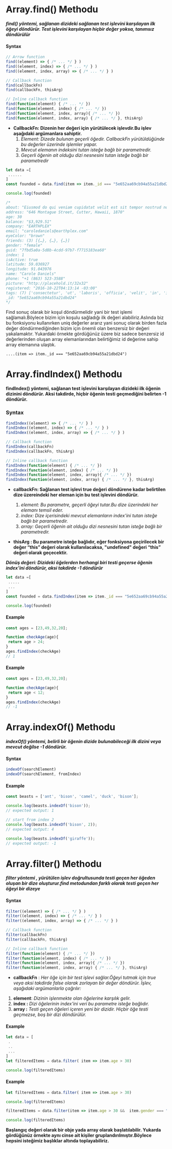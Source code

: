# **Array.find() Methodu**

***find() yöntemi, sağlanan dizideki sağlanan test işlevini karşılayan ilk öğeyi döndürür. Test işlevini karşılayan hiçbir değer yoksa, tanımsız döndürülür***

#### Syntax

``` Javascript
// Arrow function
find((element) => { /* ... */ } )
find((element, index) => { /* ... */ } )
find((element, index, array) => { /* ... */ } )

// Callback function
find(callbackFn)
find(callbackFn, thisArg)

// Inline callback function
find(function(element) { /* ... */ })
find(function(element, index) { /* ... */ })
find(function(element, index, array){ /* ... */ })
find(function(element, index, array) { /* ... */ }, thisArg)

```
* **CallbackFn: Dizenin her değeri için yürütülecek işlevdir.Bu işlev aşağıdaki argümanlara sahiptir.**
  1. *Element: Dizede bulunan geçerli öğedir. CallbackFn yürütüldüğünde bu değerler üzerinde işlemler yapar.*
  2. *Mevcut elemanın indeksini tutan isteğe bağlı bir parametredir.*
  3. *Geçerli öğenin ait olduğu dizi nesnesini tutan isteğe bağlı bir parametredir*

```Javascript
let data =[
 ......
]
const founded = data.find(item => item._id === "5e652aa69cb94a55a21dbd24")

console.log(founded)

/*
about: "Eiusmod do qui veniam cupidatat velit est sit tempor nostrud nostrud tempor magna. Et officia velit excepteur dolor adipisicing adipisicing cupidatat voluptate et exercitation. Sint magna sit nisi laborum sunt dolore velit irure in proident. Veniam dolore amet amet dolor ullamco cupidatat Lorem.\r\n"
address: "646 Montague Street, Cutter, Hawaii, 1870"
age: 30
balance: "$3,929.51"
company: "EARTHPLEX"
email: "caroledaniels@earthplex.com"
eyeColor: "brown"
friends: (3) [{…}, {…}, {…}]
gender: "female"
guid: "7fbd5a0a-5d8b-4cdd-97b7-f7715183ea60"
index: 1
isActive: true
latitude: 59.036927
longitude: 91.043976
name: "Carole Daniels"
phone: "+1 (863) 523-3588"
picture: "http://placehold.it/32x32"
registered: "2016-10-22T04:13:14 -03:00"
tags: (7) ['consectetur', 'ut', 'laboris', 'officia', 'velit', 'in', 'in']
_id: "5e652aa69cb94a55a21dbd24"
*/
```

Find sonuç olarak bir koşul döndürmelidir yani bir test işlemi sağlamalı.Böylece bizim için koşulu sağladığı ilk değeri alabiliriz.Aslında biz bu fonksiyonu kullanırken uniq değerler ararız yani sonuç olarak birden fazla değer döndürmediğinden bizim için önemli olan benzersiz bir değeri yakalamaktır. Yukardaki örnekte gördüğünüz üzere biz sadece benzersiz id değerlerinden oluşan array elemanlarından belirtiğimiz id değerine sahip array elemanına ulaştık.

```
....(item => item._id === "5e652aa69cb94a55a21dbd24")
```

# **Array.findIndex() Methodu**

**findIndex() yöntemi, sağlanan test işlevini karşılayan dizideki ilk öğenin dizinini döndürür. Aksi takdirde, hiçbir öğenin testi geçmediğini belirten -1 döndürür.**

### Syntax
```Javascript
findIndex((element) => { /* ... */ } )
findIndex((element, index) => { /* ... */ } )
findIndex((element, index, array) => { /* ... */ } )

// Callback function
findIndex(callbackFn)
findIndex(callbackFn, thisArg)

// Inline callback function
findIndex(function(element) { /* ... */ })
findIndex(function(element, index) { /* ... */ })
findIndex(function(element, index, array){ /* ... */ })
findIndex(function(element, index, array) { /* ... */ }, thisArg)
```
* **callbackFn: Sağlanan test işlevi true değeri döndürene kadar belirtilen dize üzereindeki her eleman için bu test işlevini döndürür.**

  1. *element: Bu parametre, geçerli öğeyi tutar.Bu dize üzerindeki her elemanı temsil eder.*
  2. *index: Dize içerisindeki mevcut elemanların index'ini tutan isteğe bağlı bir parametredir.*
  3. *array: Geçerli öğenin ait olduğu dizi nesnesini tutan isteğe bağlı bir parametredir.*

* **thisArg : Bu parametre isteğe bağlıdır, eğer fonksiyona geçirilecek bir değer “this” değeri olarak kullanılacaksa, "undefined" değeri “this” değeri olarak geçecektir.**

***Dönüş değeri: Dizideki öğelerden herhangi biri testi geçerse öğenin index'ini döndürür, aksi takdirde -1 döndürür***

``` Javascript
let data =[
 .....
 ...
]
const founded = data.findIndex(item => item._id === "5e652aa69cb94a55a21dbd24")

console.log(founded)
```
#### Example 

```Javascript
const ages = [23,49,32,20];

function checkAge(age){
 return age > 24;
}
ages.findIndex(checkAge)
// 1
```

#### Example
```Javascript
const ages = [23,49,32,20];

function checkAge(age){
 return age < 12;
}
ages.findIndex(checkAge)
// -1
```
# **Array.indexOf() Methodu**

***indexOf() yöntemi, belirli bir öğenin dizide bulunabileceği ilk dizini veya mevcut değilse -1  döndürür.***

#### Syntax

```Javascript
indexOf(searchElement)
indexOf(searchElement, fromIndex)
```

#### Example
```Javascript
const beasts = ['ant', 'bison', 'camel', 'duck', 'bison'];

console.log(beasts.indexOf('bison'));
// expected output: 1

// start from index 2
console.log(beasts.indexOf('bison', 2));
// expected output: 4

console.log(beasts.indexOf('giraffe'));
// expected output: -1

```
# **Array.filter() Methodu**

***filter yöntemi , yürütülen işlev doğrultusunda testi geçen her öğeden oluşan bir dize oluşturur.find metodundan farklı olarak testi geçen her öğeyi bir dizeye***

#### Syntax
``` Javascript
filter((element) => { /* ... */ } )
filter((element, index) => { /* ... */ } )
filter((element, index, array) => { /* ... */ } )

// Callback function
filter(callbackFn)
filter(callbackFn, thisArg)

// Inline callback function
filter(function(element) { /* ... */ })
filter(function(element, index) { /* ... */ })
filter(function(element, index, array){ /* ... */ })
filter(function(element, index, array) { /* ... */ }, thisArg)
```
* **callbackFn** : *Her öğe için bir test işlevi sağlar.Öğeyi tutmak için true veya aksi takdirde false olarak zorlayan bir değer döndürür. İşlev, aşağıdaki argümanlarla çağrılır:*
 1. **element**: *Dizinin işlenmekte olan öğelerine karşılık gelir.*
 2. **index :** *Dizi öğelerinin index'ini veri bu parametre isteğe bağlıdır.*
 3. **array :** *Testi geçen öğeleri içeren yeni bir dizidir. Hiçbir öğe testi geçmezse, boş bir dizi döndürülür.*

 #### Example

 ```javascript
 let data = [
  .
  ..
  ...
 ]
 let filteredItems = data.filter( item => item.age > 30)

 console.log(filteredItems)
 ```

 #### Example
 ```javascript
 let filteredItems = data.filter( item => item.age > 30)

 console.log(filteredItems)

 filteredItems = data.filter(item => item.age > 30 &&  item.gender === "female")
 
 console.log(filteredItems)
 ```
 **Başlangıç değeri olarak bir obje yada array olarak başlatılabilir. Yukarda gördüğünüz örnekte aynı cinse ait kişiler gruplandırılmıştır.Böylece hepsini isteğimiz başlıklar altında toplayabiliriz.**
